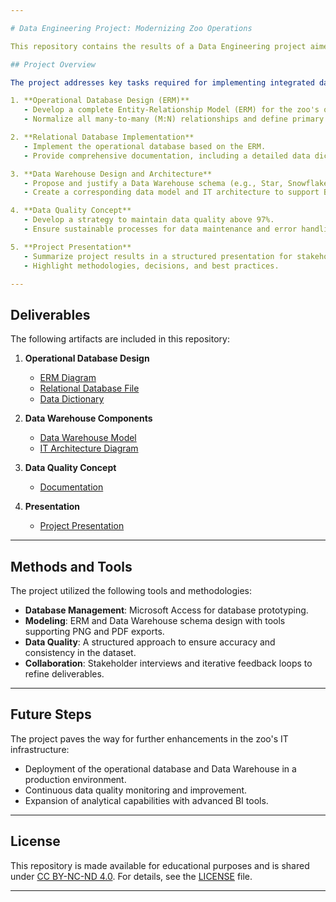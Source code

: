 ```yaml
---

# Data Engineering Project: Modernizing Zoo Operations

This repository contains the results of a Data Engineering project aimed at modernizing the operational and analytical systems of the Pirmasens Zoo. The project was conducted as part of a professional assignment to design and implement IT-supported processes for a long-established organization undergoing a comprehensive modernization effort.

## Project Overview

The project addresses key tasks required for implementing integrated data systems in the zoo's operations, focusing on database design, implementation, and data quality assurance. The deliverables are structured into the following objectives:

1. **Operational Database Design (ERM)**  
   - Develop a complete Entity-Relationship Model (ERM) for the zoo's operational database.  
   - Normalize all many-to-many (M:N) relationships and define primary keys, foreign keys, and cardinalities.

2. **Relational Database Implementation**  
   - Implement the operational database based on the ERM.  
   - Provide comprehensive documentation, including a detailed data dictionary.

3. **Data Warehouse Design and Architecture**  
   - Propose and justify a Data Warehouse schema (e.g., Star, Snowflake, or Data Vault).  
   - Create a corresponding data model and IT architecture to support Business Intelligence (BI) capabilities.

4. **Data Quality Concept**  
   - Develop a strategy to maintain data quality above 97%.  
   - Ensure sustainable processes for data maintenance and error handling.

5. **Project Presentation**  
   - Summarize project results in a structured presentation for stakeholders.  
   - Highlight methodologies, decisions, and best practices.

---
```


## Deliverables

The following artifacts are included in this repository:

1. **Operational Database Design**  
   - [ERM Diagram](https://github.com/whellcome/CityZoo/blob/master/Design/ERM_City_Zoo.png)
   - [Relational Database File](https://github.com/whellcome/CityZoo/blob/master/Design/CityZoo.accdb)  
   - [Data Dictionary](path/to/data-dictionary)

2. **Data Warehouse Components**  
   - [Data Warehouse Model](path/to/dw-model)  
   - [IT Architecture Diagram](path/to/architecture-diagram)

3. **Data Quality Concept**  
   - [Documentation](path/to/data-quality-doc)

4. **Presentation**  
   - [Project Presentation](path/to/presentation)

---

## Methods and Tools

The project utilized the following tools and methodologies:

- **Database Management**: Microsoft Access for database prototyping.  
- **Modeling**: ERM and Data Warehouse schema design with tools supporting PNG and PDF exports.  
- **Data Quality**: A structured approach to ensure accuracy and consistency in the dataset.  
- **Collaboration**: Stakeholder interviews and iterative feedback loops to refine deliverables.

---

## Future Steps

The project paves the way for further enhancements in the zoo's IT infrastructure:

- Deployment of the operational database and Data Warehouse in a production environment.
- Continuous data quality monitoring and improvement.
- Expansion of analytical capabilities with advanced BI tools.

---

## License

This repository is made available for educational purposes and is shared under [CC BY-NC-ND 4.0](https://github.com/Gibberlings3/GitHub-Templates/blob/master/License-Templates/CC-BY-NC-ND-4.0/LICENSE-CC-BY-NC-ND-4.0.md). For details, see the [LICENSE](LICENSE.md) file.

---
